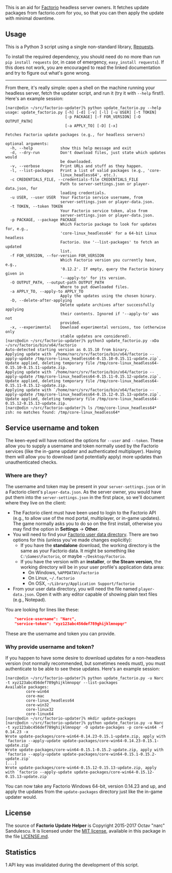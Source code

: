 This is an aid for [Factorio](http://www.factorio.com/) headless server owners.
It fetches update packages from factorio.com for you, so that you can then apply
the update with minimal downtime.


## Usage ##

This is a Python 3 script using a single non-standard library,
[Requests](http://requests.readthedocs.org/en/latest/).

To install the required dependency, you should need do no more than run `pip
install requests` (or, in case of emergency, `easy_install requests`). If this
does not work, you are encouraged to read the linked documentation and try to
figure out what's gone wrong.

---

From there, it's really simple: open a shell on the machine running your
headless server, fetch the updater script, and run it (try it with `--help`
first!). Here's an example session:

```
[narc@odin ~/src/factorio-updater]% python update_factorio.py --help
usage: update_factorio.py [-h] [-d] [-v] [-l] [-u USER] [-t TOKEN]
                          [-p PACKAGE] [-f FOR_VERSION] [-O OUTPUT_PATH]
                          [-a APPLY_TO] [-D] [-x]

Fetches Factorio update packages (e.g., for headless servers)

optional arguments:
  -h, --help            show this help message and exit
  -d, --dry-run         Don't download files, just state which updates would
                        be downloaded.
  -v, --verbose         Print URLs and stuff as they happen.
  -l, --list-packages   Print a list of valid packages (e.g., 'core-
                        linux_headless64', etc.).
  -c CREDENTIALS_FILE, --credentials-file CREDENTIALS_FILE
                        Path to server-settings.json or player-data.json, for
                        loading credentials.
  -u USER, --user USER  Your Factorio service username, from
                        server-settings.json or player-data.json.
  -t TOKEN, --token TOKEN
                        Your Factorio service token, also from
                        server-settings.json or player-data.json.
  -p PACKAGE, --package PACKAGE
                        Which Factorio package to look for updates for, e.g.,
                        'core-linux_headless64' for a 64-bit Linux headless
                        Factorio. Use '--list-packages' to fetch an updated
                        list.
  -f FOR_VERSION, --for-version FOR_VERSION
                        Which Factorio version you currently have, e.g.,
                        '0.12.2'. If empty, query the Factorio binary given in
                        '--apply-to' for its version.
  -O OUTPUT_PATH, --output-path OUTPUT_PATH
                        Where to put downloaded files.
  -a APPLY_TO, --apply-to APPLY_TO
                        Apply the updates using the chosen binary.
  -D, --delete-after-applying
                        Delete update archives after successfully applying
                        their contents. Ignored if '--apply-to' was not
                        provided.
  -x, --experimental    Download experimental versions, too (otherwise only
                        stable updates are considered).
[narc@odin ~/src/factorio-updater]% python3 update_factorio.py -xDa ~/srv/factorio/bin/x64/factorio
Auto-detected starting version as 0.15.10 from binary.
Applying update with `/home/narc/srv/factorio/bin/x64/factorio --apply-update /tmp/core-linux_headless64-0.15.10-0.15.11-update.zip`.
Update applied, deleting temporary file /tmp/core-linux_headless64-0.15.10-0.15.11-update.zip.
Applying update with `/home/narc/srv/factorio/bin/x64/factorio --apply-update /tmp/core-linux_headless64-0.15.11-0.15.12-update.zip`.
Update applied, deleting temporary file /tmp/core-linux_headless64-0.15.11-0.15.12-update.zip.
Applying update with `/home/narc/srv/factorio/bin/x64/factorio --apply-update /tmp/core-linux_headless64-0.15.12-0.15.13-update.zip`.
Update applied, deleting temporary file /tmp/core-linux_headless64-0.15.12-0.15.13-update.zip.
[narc@odin ~/src/factorio-updater]% ls /tmp/core-linux_headless64*
zsh: no matches found: /tmp/core-linux_headless64*
```


## Service username and token ##

The keen-eyed will have noticed the options for `--user` and `--token`. These
allow you to supply a username and token normally used by the Factorio services
(like the in-game updater and authenticated multiplayer). Having them will
allow you to download (and potentially apply) more updates than unauthenticated
checks.

### Where are they? ###

The username and token may be present in your `server-settings.json` or in a
Factorio client's `player-data.json`. As the server owner, you would have put
them into the `server-settings.json` in the first place, so we'll document
where they live on the client:

* The Factorio client must have been used to login to the Factorio API (e.g.,
to allow use of the mod portal, multiplayer, or in-game updates). The game
normally asks you to do so on the first install, otherwise you may find the
option in **Settings** -> **Other**.
* You will need to find your
[Factorio user data directory](https://wiki.factorio.com/Application_directory#User_Data_directory).
There are two options for this (unless you've made changes explicitly):
    * If you have the **standalone** download, the working directory is the
    same as your Factorio data. It might be something like `C:\Games\Factorio`, or
    maybe `~/Desktop/Factorio`.
    * If you have the version with an **installer**, or **the Steam version**,
    the working directory will be in your user profile's application data area:
        * On Windows, `%APPDATA%\Factorio`
        * On Linux, `~/.factorio`
        * On OSX, `~/Library/Application Support/factorio`
* From your user data directory, you will need the file named
`player-data.json`. Open it with any editor capable of showing plain text files
(e.g., Notepad).

You are looking for lines like these:

```JSON
    "service-username": "Narc",
    "service-token": "xyz123abc456def789ghijklmnopqr"
```

These are the username and token you can provide.


### Why provide username and token? ###

If you happen to have some desire to download updates for a non-headless
version (not normally recommended, but sometimes needs must), you must
authenticate to be able to see these updates. Here's an example session:

```
[narc@odin ~/src/factorio-updater]% python update_factorio.py -u Narc -t xyz123abc456def789ghijklmnopqr --list-packages
Available packages:
         core-win64
         core-mac
         core-linux_headless64
         core-win32
         core-linux32
         core-linux64
[narc@odin ~/src/factorio-updater]% mkdir update-packages
[narc@odin ~/src/factorio-updater]% python update_factorio.py -u Narc -t xyz123abc456def789ghijklmnopqr -O update-packages -p core-win64 -f 0.14.23 -x
Wrote update-packages/core-win64-0.14.23-0.15.1-update.zip, apply with `factorio --apply-update update-packages/core-win64-0.14.23-0.15.1-update.zip`
Wrote update-packages/core-win64-0.15.1-0.15.2-update.zip, apply with `factorio --apply-update update-packages/core-win64-0.15.1-0.15.2-update.zip`
[...]
Wrote update-packages/core-win64-0.15.12-0.15.13-update.zip, apply with `factorio --apply-update update-packages/core-win64-0.15.12-0.15.13-update.zip`
```

You can now take any Factorio Windows 64-bit, version 0.14.23 and up, and apply the updates from the `update-packages` directory just like the in-game updater would.


## License ##

The source of **Factorio Update Helper** is Copyright 2015-2017 Octav "narc"
Sandulescu. It is licensed under the [MIT license][mit], available in this
package in the file [LICENSE.md](LICENSE.md).

[mit]: http://opensource.org/licenses/mit-license.html


## Statistics ##

1 API key was invalidated during the development of this script.
